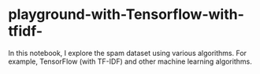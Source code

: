 # playground-with-Tensorflow-with-tfidf-
In this notebook, I explore the spam dataset using various algorithms. For example, TensorFlow (with TF-IDF) and other machine learning algorithms.
